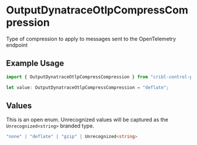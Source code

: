 # OutputDynatraceOtlpCompressCompression

Type of compression to apply to messages sent to the OpenTelemetry endpoint

## Example Usage

```typescript
import { OutputDynatraceOtlpCompressCompression } from "cribl-control-plane/models";

let value: OutputDynatraceOtlpCompressCompression = "deflate";
```

## Values

This is an open enum. Unrecognized values will be captured as the `Unrecognized<string>` branded type.

```typescript
"none" | "deflate" | "gzip" | Unrecognized<string>
```